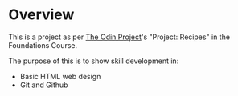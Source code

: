 # Overview

This is a project as per [The Odin Project](https://www.theodinproject.com)'s "Project: Recipes" in the Foundations Course.

The purpose of this is to show skill development in:
- Basic HTML web design
- Git and Github